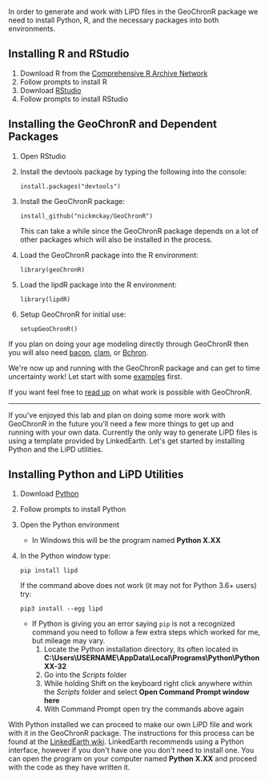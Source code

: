 In order to generate and work with LiPD files in the GeoChronR package we need to install Python, R, and the necessary packages into both environments.

## Installing R and RStudio

1. Download R from the [Comprehensive R Archive Network](https://cran.cnr.berkeley.edu/)
2. Follow prompts to install R
3. Download [RStudio](https://www.rstudio.com/products/rstudio/download/#download)
4. Follow prompts to install RStudio

## Installing the GeoChronR and Dependent Packages

1. Open RStudio
2. Install the devtools package by typing the following into the console:

   `install.packages("devtools")`

3. Install the GeoChronR package:

   `install_github("nickmckay/GeoChronR")`

   This can take a while since the GeoChronR package depends on a lot of other packages which will also be installed in the process.

4. Load the GeoChronR package into the R environment:

   `library(geoChronR)`

5. Load the lipdR package into the R environment:

   `library(lipdR)`

6. Setup GeoChronR for initial use:

   `setupGeoChronR()`

If you plan on doing your age modeling directly through GeoChronR then you will also need [bacon](http://chrono.qub.ac.uk/blaauw/), [clam](http://chrono.qub.ac.uk/blaauw/), or [Bchron](https://cran.r-project.org/web/packages/Bchron/index.html).

We're now up and running with the GeoChronR package and can get to time uncertainty work! Let start with some [examples](https://uwprod-my.sharepoint.com/personal/fastovich_wisc_edu/_layouts/15/guestaccess.aspx?guestaccesstoken=0bUdE7bR4dhNzP18RurlRle7ZLMsO%2frkYwDPrSdxfgM%3d&folderid=2_0cf27dc073eec4cff93e122123c7f4a92&rev=1) first.

If you want feel free to [read up](https://uwprod-my.sharepoint.com/personal/fastovich_wisc_edu/_layouts/15/guestaccess.aspx?guestaccesstoken=lHdqzvZzp%2bIB1HXqKTIFjdLYU4JsDrI2mq3TysnqU6o%3d&folderid=2_11c28acdfb2b74a618e7aa38c9b88e5b1&rev=1) on what work is possible with GeoChronR.

---

If you've enjoyed this lab and plan on doing some more work with GeoChronR in the future you'll need a few more things to get up and running with your own data. Currently the only way to generate LiPD files is using a template provided by LinkedEarth. Let's get started by installing Python and the LiPD utilities.

## Installing Python and LiPD Utilities

1. Download [Python](https://www.python.org/)
2. Follow prompts to install Python
3. Open the Python environment
   * In Windows this will be the program named **Python X.XX**
4. In the Python window type:

   `pip install lipd`

   If the command above does not work (it may not for Python 3.6+ users) try:

   `pip3 install --egg lipd`

   * If Python is giving you an error saying `pip` is not a recognized command you need to follow a few extra steps which worked for me, but mileage may vary.
      1. Locate the Python installation directory, its often located in **C:\Users\USERNAME\AppData\Local\Programs\Python\PythonXX-32**
      2. Go into the *Scripts* folder
      3. While holding Shift on the keyboard right click anywhere within the *Scripts* folder and select **Open Command Prompt window here**
      4. With Command Prompt open try the commands above again

With Python installed we can proceed to make our own LiPD file and work with it in the GeoChronR package. The instructions for this process can be found at the [LinkedEarth wiki](http://wiki.linked.earth/Creating_a_LiPD_file). LinkedEarth recommends using a Python interface, however if you don't have one you don't need to install one. You can  open the program on your computer named **Python X.XX** and proceed with the code as they have written it.
